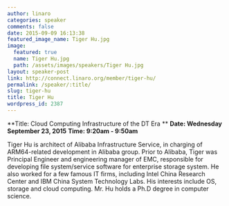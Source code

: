 ```yaml
---
author: linaro
categories: speaker
comments: false
date: 2015-09-09 16:13:38
featured_image_name: Tiger Hu.jpg
image:
  featured: true
  name: Tiger Hu.jpg
  path: /assets/images/speakers/Tiger Hu.jpg
layout: speaker-post
link: http://connect.linaro.org/member/tiger-hu/
permalink: /speaker/:title/
slug: tiger-hu
title: Tiger Hu
wordpress_id: 2387
---
```


**Title: Cloud Computing Infrastructure of the DT Era **
**Date: Wednesday September 23, 2015**
**Time: 9:20am - 9:50am**
  

Tiger Hu is architect of Alibaba Infrastructure Service, in charging of ARM64-related development in Alibaba group. Prior to Alibaba, Tiger was Principal Engineer and engineering manager of EMC, responsible for developing file system/service software for enterprise storage system. He also worked for a few famous IT firms, including Intel China Research Center and IBM China System Technology Labs. His interests include OS, storage and cloud computing. Mr. Hu holds a Ph.D degree in computer science.